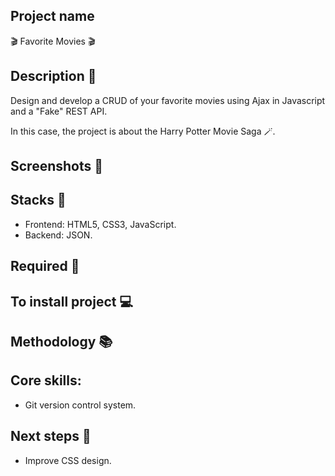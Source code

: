 ## Project name

🎬 Favorite Movies 🎬

## Description 📝

Design and develop a CRUD of your favorite movies using Ajax in Javascript and a "Fake" REST API.

In this case, the project is about the Harry Potter Movie Saga 🪄.

## Screenshots 📸

## Stacks 🔧
* Frontend: HTML5, CSS3, JavaScript.
* Backend: JSON.

## Required 🔎

## To install project 💻

## Methodology 📚

## Core skills:
* Git version control system.

## Next steps 👣
* Improve CSS design.
